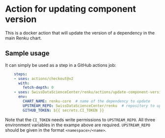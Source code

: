 # Action for updating component version

This is a docker action that will update the version of a dependency in the main
Renku chart.

## Sample usage

It can simply be used as a step in a GitHub actions job:

```yaml
    steps:
    - uses: actions/checkout@v2
      with:
        fetch-depth: 0
    - uses: SwissDataScienceCenter/renku/actions/update-component-version@master
      env:
        CHART_NAME: renku-core  # name of the dependency to update
        UPSTREAM_REPO: SwissDataScienceCenter/renku  # repository to update
        GITHUB_TOKEN: ${{ secrets.CI_TOKEN }}
```

Note that the `CI_TOKEN` needs write permissions to `UPSTREAM_REPO`. All three
environment variables in the exampe above are required. `UPSTREAM_REPO` should be
given in the format `<namespace>/<name>`.
